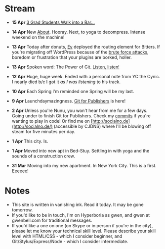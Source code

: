 Stream
======

+ **15 Apr** [3 Grad Students Walk into a Bar...](https://soundcloud.com/gwenbell/three-grad-students-walk-into)

+ **14 Apr** New [About](http://gwenbell.com/about). Hooray. Next, to yoga to decompress. Intense weekend on the machine!

+ **13 Apr** Today after donuts, [Ev](http://www.evbogue.com) deployed the routing element for Bitters. If you're migrating off WordPress because of the [brute force attacks](http://arstechnica.com/security/2013/04/huge-attack-on-wordpress-sites-could-spawn-never-before-seen-super-botnet/), boredom or frustration that your plugins are borked, holler.

+ **13 Apr** Spoken word: The Power of Git. [Listen, listen!](https://soundcloud.com/gwenbell/the-power-of-git)

+ **12 Apr** Huge, huge week. Ended with a personal note from YC the Cynic. I nearly died b/c I got it _as I was listening_ to his track.
+ **10 Apr** Each Spring I'm reminded one Spring will be my last.
+ **9 Apr** Launchdaymazingness. [Git for Publishers](http://git.gwenbell.com/) is here!
+ **2 Apr** Unless you're Nunu, you won't hear from me for a few days. Going under to finish Git for Publishers. Check my [commits](http://github.com/gwenbell) if you're wanting to play in code! Or find me on [http://socialno.de](http://socialno.de/) (accessible by CJDNS) where I'll be blowing off steam for five minutes per day.
+ **1 Apr** This city. Is. 
+ **1 Apr** Moved into new apt in Bed-Stuy. Settling in with yoga and the sounds of a construction crew. 
+ **31 Mar** Moving into my new apartment. In New York City. This is a first. Eeeeee!

Notes
=====

+ This site is written in vanishing ink. Read it today. It may be gone tomorrow.
+ If you'd like to be in touch, I'm on Hyperboria as gwen, and gwen at gwenbell.com for traditional messages.
+ If you'd like a one on one (on Skype or in person if you're in the city), please let me know your technical skill level. Please describe your skill level with HTML/CSS - which I consider beginner, and Git/Stylus/Express/Node - which I consider intermediate.